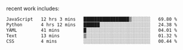
<!--<img width="1415" height="100" alt="blu" src="https://github.com/rdsilva01/rdsilva01/assets/101207588/deb060e5-d035-4f09-b511-e3f50605b207">-->

<!-- \> Enthusiastic about developing and building solutions <br>
\> Computer Science and Engineering @ UBI -->

<!-- <a href="https://www.rodrigosilva.live/">personal website</a> 🏁 -->

<!-- ![](https://komarev.com/ghpvc/?username=rdsilva01) -->

recent work includes:
<!--START_SECTION:waka-->

```txt
JavaScript   12 hrs 3 mins   █████████████████▒░░░░░░░   69.80 %
Python       4 hrs 12 mins   ██████░░░░░░░░░░░░░░░░░░░   24.38 %
YAML         41 mins         █░░░░░░░░░░░░░░░░░░░░░░░░   04.01 %
Text         13 mins         ▒░░░░░░░░░░░░░░░░░░░░░░░░   01.32 %
CSS          4 mins          ░░░░░░░░░░░░░░░░░░░░░░░░░   00.44 %
```

<!--END_SECTION:waka-->

